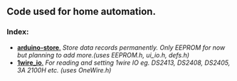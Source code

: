 ## Code used for home automation.

### Index:
* [__arduino-store__.](https://github.com/home-controller/arduino-store) *Store data records permanently. Only EEPROM for now but planning to add more.(uses EEPROM.h, ui_io.h, defs.h)*  
* [__1wire_io__.](https://github.com/home-controller/1wire_io) *For reading and setting 1wire IO eg. DS2413, DS2408, DS2405, 3A 2100H etc. (uses OneWire.h)*
